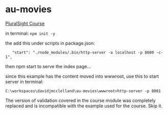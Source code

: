 # au-movies

[PluralSight Course](https://app.pluralsight.com/library/courses/building-applications-aurelia/table-of-contents)

in terminal: 
`npm init -y`

the add this under scripts in package.json:

`   "start": "./node_modules/.bin/http-server -a localhost -p 8000 -c-1",`

then npm start to serve the index page...

since this example has the content moved into wwwroot, use this to start server in terminal:

`C:\workspaces\davidjmcclelland\au-movies\wwwroot>http-server -p 8001`

The version of validation covered in the course module was completely replaced and is incompatible with the example used for the course. Skip it.